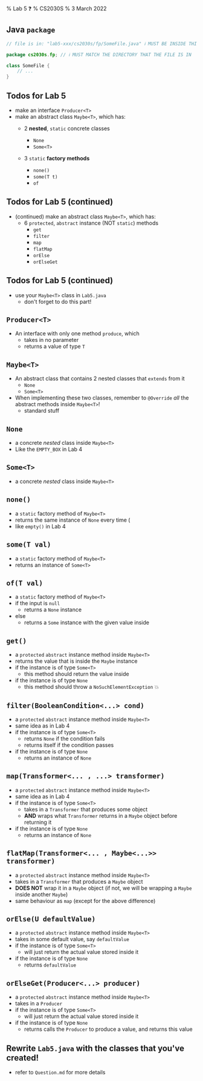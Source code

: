 % Lab 5 ❓
% CS2030S
% 3 March 2022

## Java `package`
```java
// file is in: "lab5-xxx/cs2030s/fp/SomeFile.java" ℹ️ MUST BE INSIDE THIS DIRECTORY

package cs2030s.fp; // ℹ️ MUST MATCH THE DIRECTORY THAT THE FILE IS IN

class SomeFile {
	// ...
}
```

## Todos for Lab 5
- make an interface `Producer<T>`
- make an abstract class `Maybe<T>`, which has:
	- 2 **nested**, `static` concrete classes
		- `None`
		- `Some<T>`

	- 3 `static` **factory methods**
		- `none()`
		- `some(T t)`
		- `of`

## Todos for Lab 5 (continued)
- (continued) make an abstract class `Maybe<T>`, which has:
	- 6 `protected`, `abstract` instance (NOT `static`) methods
		- `get`
		- `filter`		
		- `map`			
		- `flatMap`
		- `orElse`
		- `orElseGet`

## Todos for Lab 5 (continued)
- use your `Maybe<T>` class in `Lab5.java` 
	- don't forget to do this part!

## `Producer<T>`
- An interface with only one method `produce`, which
	- takes in no parameter
	- returns a value of type `T`

## `Maybe<T>`
- An abstract class that contains 2 nested classes that `extends` from it
	- `None`
	- `Some<T>`
- When implementing these two classes, remember to `@Override` *all* the abstract methods inside `Maybe<T>`!
	- standard stuff

## `None`
- a concrete *nested* class inside `Maybe<T>`
- Like the `EMPTY_BOX` in Lab 4

## `Some<T>`
- a concrete *nested* class inside `Maybe<T>`

## `none()`
- a `static` factory method of `Maybe<T>`
- returns the same instance of `None` every time (
- like `empty()` in Lab 4

## `some(T val)`
- a `static` factory method of `Maybe<T>`
- returns an instance of `Some<T>`

## `of(T val)`
- a `static` factory method of `Maybe<T>`	
- if the input is `null`
	- returns a `None` instance
- else
	- returns a `Some` instance with the given value inside

## `get()`
- a `protected` `abstract` instance method inside `Maybe<T>`
- returns the value that is inside the `Maybe` instance
- if the instance is of type `Some<T>`
	- this method should return the value inside
- if the instance is of type `None`
	- this method should throw a `NoSuchElementException` 💥


## `filter(BooleanCondition<...> cond)`
- a `protected` `abstract` instance method inside `Maybe<T>`
- same idea as in Lab 4
- if the instance is of type `Some<T>`
	- returns `None` if the condition fails
	- returns itself if the condition passes
- if the instance is of type `None`
	- returns an instance of `None`

## `map(Transformer<... , ...> transformer)`
- a `protected` `abstract` instance method inside `Maybe<T>`
- same idea as in Lab 4
- if the instance is of type `Some<T>`
	- takes in a `Transformer` that produces some object 
	- **AND** wraps what `Transformer` returns in a `Maybe` object before returning it
- if the instance is of type `None`
	- returns an instance of `None`

## `flatMap(Transformer<... , Maybe<...>> transformer)`
- a `protected` `abstract` instance method inside `Maybe<T>`
- takes in a `Transformer` that produces a `Maybe` object 
- **DOES NOT** wrap it in a `Maybe` object (if not, we will be wrapping a `Maybe` inside another `Maybe`) 
- same behaviour as `map` (except for the above difference)

## `orElse(U defaultValue)`
- a `protected` `abstract` instance method inside `Maybe<T>`
- takes in some default value, say `defaultValue`
- if the instance is of type `Some<T>`
	- will just return the actual value stored inside it
- if the instance is of type `None`
	- returns `defaultValue`

## `orElseGet(Producer<...> producer)`
- a `protected` `abstract` instance method inside `Maybe<T>`
- takes in a `Producer`
- if the instance is of type `Some<T>`
	- will just return the actual value stored inside it
- if the instance is of type `None`
	- returns calls the `Producer` to produce a value, and returns this value

## Rewrite `Lab5.java` with the classes that you've created!
- refer to `Question.md` for more details
